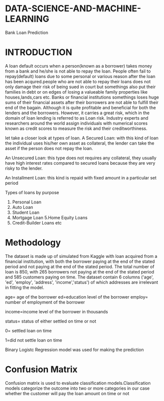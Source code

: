 # DATA-SCIENCE-AND-MACHINE-LEARNING
Bank Loan Prediction

# INTRODUCTION

A loan default occurs when a person(known as a borrower) takes money from a bank and he/she is not able to repay the loan. People often fail to repay(default) loans due to some personal or various reason after the loan has been acqured.people who are not able to repay their loans does not only damage their risk of being
sued in court but somethings also put their families in debt or on edges of losing a valueable family properties like houses,lands,cars etc. Banks or financial institutions somethings loses huge sums of their financial assets after their borrowers are not able to fulfill their end of the bagain.
Although it is quite profitable and beneficial for both the lenders and the borrowers. However, it carries a great risk, which in the domain of loan lending is referred to as Loan risk. Industry experts and researchers around the world assign individuals with numerical scores known as credit scores to measure the risk and their
creditworthiness.

let take a closer look at types of loan.
A Secured Loan: with this kind of loan the individual uses his/her own asset as collateral, the lender can take the asset if the person does not repay the loan.

An Unsecured Loan: this type does not requires any collateral, they usually have high interest rates compared to secured loans because they are very risky to the lender.

An Installment Loan: this kind is repaid with fixed amount in a particular set period

Types of loans by purpose
1. Personal Loan
2. Auto Loan 
3. Student Loan
4. Mortgage Loan 5.Home Equity Loans
5. Credit-Builder Loans etc


# Methodology
The dataset is made up of simulated from Kaggle with loan acquired from a financial institution, with both the borrower paying at the end of the stated period and not paying at the end of the stated period. The total number of loan is 850, with 265 borrowers not paying at the end of the stated period and 585 customers paying on time. The dataset contain 6 columns ('age', 'ed', 'employ', 'address', 'income','status') of which addresses are irrelevant in fitting the model.

age= age of the borrower ed=education level of the borrower employ= number of employment of the borrower 

income=income level of the borrower in thousands

status= status of either settled on time or not 

0= settled loan on time

1=did not settle loan on time

Binary Logistc Regression model was used for making the prediction

# Confusion Matrix
Confusion matrix is used to evaluate classification models.Classification models categorize the outcome into two or more categories in our case whether the customer will pay the loan amount on time or not

